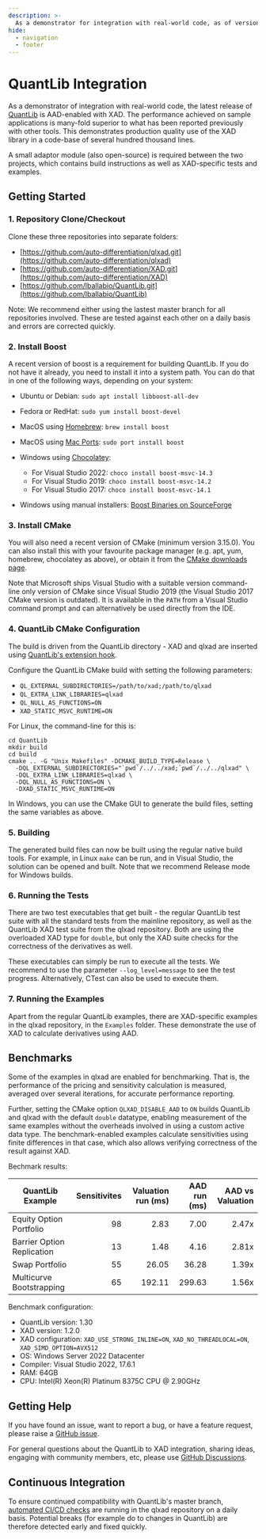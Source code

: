 ```yaml
---
description: >-
  As a demonstrator for integration with real-world code, as of version 1.28 (October 2022), QuantLib is AAD-enabled with XAD.
hide:
  - navigation
  - footer
---
```


# QuantLib Integration

As a demonstrator of integration with real-world code, the latest release of [QuantLib](https://www.quantlib.org) is AAD-enabled with XAD.
The performance achieved on sample applications is many-fold superior to what has been reported previously with other tools.
This demonstrates production quality use of the XAD library in a code-base
of several hundred thousand lines.

A small adaptor module (also open-source) is required between the two projects, which contains build instructions
as well as XAD-specific tests and examples.

## Getting Started

### 1. Repository Clone/Checkout

Clone these three repositories into separate folders:

*   [https://github.com/auto-differentiation/qlxad.git](https://github.com/auto-differentiation/qlxad)
*   [https://github.com/auto-differentiation/XAD.git](https://github.com/auto-differentiation/XAD)
*   [https://github.com/lballabio/QuantLib.git](https://github.com/lballabio/QuantLib)

Note: We recommend either using the lastest master branch for all repositories involved.
These are tested against each other on a daily basis and errors are corrected quickly.

### 2. Install Boost

A recent version of boost is a requirement for building QuantLib.
If you do not have it already, you need to install it into a system path.
You can do that in one of the following ways, depending on your system:

*   Ubuntu or Debian: `sudo apt install libboost-all-dev`
*   Fedora or RedHat: `sudo yum install boost-devel`
*   MacOS using [Homebrew](https://brew.sh/): `brew install boost`
*   MacOS using [Mac Ports](https://www.macports.org/): `sudo port install boost`
*   Windows using [Chocolatey](https://chocolatey.org/):

    *   For Visual Studio 2022: `choco install boost-msvc-14.3`
    *   For Visual Studio 2019: `choco install boost-msvc-14.2`
    *   For Visual Studio 2017: `choco install boost-msvc-14.1`

*   Windows using manual installers: [Boost Binaries on SourceForge](https://sourceforge.net/projects/boost/files/boost-binaries/)

### 3. Install CMake

You will also need a recent version of CMake (minimum version 3.15.0).
You can also install this with your favourite package manager
(e.g. apt, yum, homebrew, chocolatey as above), or obtain it from
the [CMake downloads page](https://cmake.org/download/).

Note that Microsoft ships Visual Studio with a suitable version
command-line only version of CMake since Visual Studio 2019
(the Visual Studio 2017 CMake version is outdated).
It is available in the `PATH` from a Visual Studio command prompt
and can alternatively be used directly from the IDE.

### 4. QuantLib CMake Configuration

The build is driven from the QuantLib directory - XAD and qlxad are
inserted using [QuantLib's extension hook](https://www.quantlib.org/install/cmake.shtml#extensions).

Configure the QuantLib CMake build with setting the following parameters:

*   `QL_EXTERNAL_SUBDIRECTORIES=/path/to/xad;/path/to/qlxad`
*   `QL_EXTRA_LINK_LIBRARIES=qlxad`
*   `QL_NULL_AS_FUNCTIONS=ON`
*   `XAD_STATIC_MSVC_RUNTIME=ON`

For Linux, the command-line for this is:

```shell
cd QuantLib
mkdir build
cd build
cmake .. -G "Unix Makefiles" -DCMAKE_BUILD_TYPE=Release \
  -DQL_EXTERNAL_SUBDIRECTORIES="`pwd`/../../xad;`pwd`/../../qlxad" \
  -DQL_EXTRA_LINK_LIBRARIES=qlxad \
  -DQL_NULL_AS_FUNCTIONS=ON \
  -DXAD_STATIC_MSVC_RUNTIME=ON
```

In Windows, you can use the CMake GUI to generate the build files,
setting the same variables as above.

### 5. Building

The generated build files can now be built using the regular native
build tools. For example, in Linux `make` can be run,
and in Visual Studio, the solution can be opened and built.
Note that we recommend Release mode for Windows builds.

### 6. Running the Tests

There are two test executables that get built - the regular QuantLib
test suite with all the standard tests from the mainline repository,
as well as the QuantLib XAD test suite from the qlxad repository.
Both are using the overloaded XAD type for `double`,
but only the XAD suite checks for the correctness of the derivatives as well.

These executables can simply be run to execute all the tests.
We recommend to use the parameter `--log_level=message` to see the test
progress.
Alternatively, CTest can also be used to execute them.

### 7. Running the Examples

Apart from the regular QuantLib examples, there are XAD-specific examples
in the qlxad repository, in the `Examples` folder.
These demonstrate the use of XAD to calculate derivatives using AAD.

## Benchmarks

Some of the examples in qlxad are enabled for benchmarking. 
That is, the performance of the pricing and sensitivity calculation 
is measured, averaged over several iterations, for accurate performance reporting.

Further, setting the CMake option `QLXAD_DISABLE_AAD` to `ON` builds
QuantLib and qlxad with the default `double` datatype,
enabling measurement of the same examples without the overheads involved in using
a custom active data type.
The benchmark-enabled examples calculate sensitivities using finite differences 
in that case, 
which also allows verifying correctness of the result against XAD.

Bechmark results:

| QuantLib Example           | Sensitivites | Valuation run (ms) | AAD run (ms) | AAD vs Valuation |
|----------------------------|-------------:|-------------------:|-------------:|-----------------:|
| Equity Option Portfolio    |           98 |               2.83 |         7.00 |            2.47x |
| Barrier Option Replication |           13 |               1.48 |         4.16 |            2.81x |
| Swap Portfolio             |           55 |              26.05 |        36.28 |            1.39x |
| Multicurve Bootstrapping   |           65 |             192.11 |       299.63 |            1.56x |

Benchmark configuration:

-   QuantLib version: 1.30
-   XAD version: 1.2.0
-   XAD configuration: `XAD_USE_STRONG_INLINE=ON`, `XAD_NO_THREADLOCAL=ON`, `XAD_SIMD_OPTION=AVX512`
-   OS: Windows Server 2022 Datacenter
-   Compiler: Visual Studio 2022, 17.6.1
-   RAM: 64GB
-   CPU: Intel(R) Xeon(R) Platinum 8375C CPU @ 2.90GHz

## Getting Help

If you have found an issue, want to report a bug, or have a feature request, please raise a [GitHub issue](https://github.com/auto-differentiation/qlxad/issues).

For general questions about the QuantLib to XAD integration, sharing ideas, engaging with community members, etc, please use [GitHub Discussions](https://github.com/auto-differentiation/qlxad/discussions).

## Continuous Integration

To ensure continued compatibility with QuantLib's master branch,
[automated CI/CD checks](https://github.com/xcelerit/qlxad/actions/workflows/ci.yaml) are running in the qlxad repository on a daily basis.
Potential breaks (for example do to changes in QuantLib) are therefore
detected early and fixed quickly.
